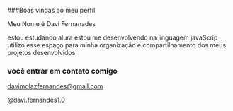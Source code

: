 ###Boas vindas ao meu perfil

Meu Nome é Davi Fernanades

estou estudando alura 
estou me desenvolvendo na linguagem javaScrip
utilizo  esse espaço para minha organização e compartilhamento dos meus projetos desenvolvidos

### você entrar em contato comigo 

davimolazfernandes@gmail.com 

@davi.fernandes1.0
